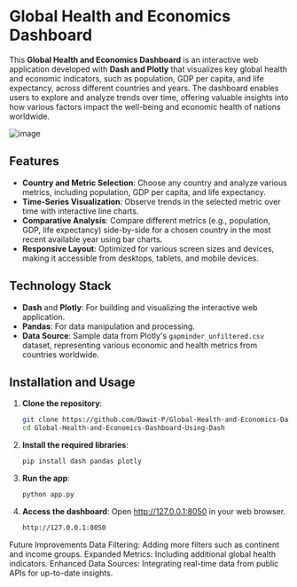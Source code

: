 # Global Health and Economics Dashboard

This **Global Health and Economics Dashboard** is an interactive web application developed with **Dash and Plotly** that visualizes key global health and economic indicators, such as population, GDP per capita, and life expectancy, across different countries and years. The dashboard enables users to explore and analyze trends over time, offering valuable insights into how various factors impact the well-being and economic health of nations worldwide.

![image](https://github.com/user-attachments/assets/115e4ed9-cb8c-426f-99a6-e6d1560054bd)


## Features

- **Country and Metric Selection**: Choose any country and analyze various metrics, including population, GDP per capita, and life expectancy.
- **Time-Series Visualization**: Observe trends in the selected metric over time with interactive line charts.
- **Comparative Analysis**: Compare different metrics (e.g., population, GDP, life expectancy) side-by-side for a chosen country in the most recent available year using bar charts.
- **Responsive Layout**: Optimized for various screen sizes and devices, making it accessible from desktops, tablets, and mobile devices.

## Technology Stack

- **Dash** and **Plotly**: For building and visualizing the interactive web application.
- **Pandas**: For data manipulation and processing.
- **Data Source**: Sample data from Plotly's `gapminder_unfiltered.csv` dataset, representing various economic and health metrics from countries worldwide.

## Installation and Usage

1. **Clone the repository**:

   ```bash
   git clone https://github.com/Dawit-P/Global-Health-and-Economics-Dashboard-Using-Dash.git
   cd Global-Health-and-Economics-Dashboard-Using-Dash

2. **Install the required libraries**:

   ```bash
   pip install dash pandas plotly

3. **Run the app**:

   ```bash
   python app.py

4. **Access the dashboard**: Open http://127.0.0.1:8050 in your web browser.
   ```bash
   http://127.0.0.1:8050

Future Improvements
Data Filtering: Adding more filters such as continent and income groups.
Expanded Metrics: Including additional global health indicators.
Enhanced Data Sources: Integrating real-time data from public APIs for up-to-date insights.
